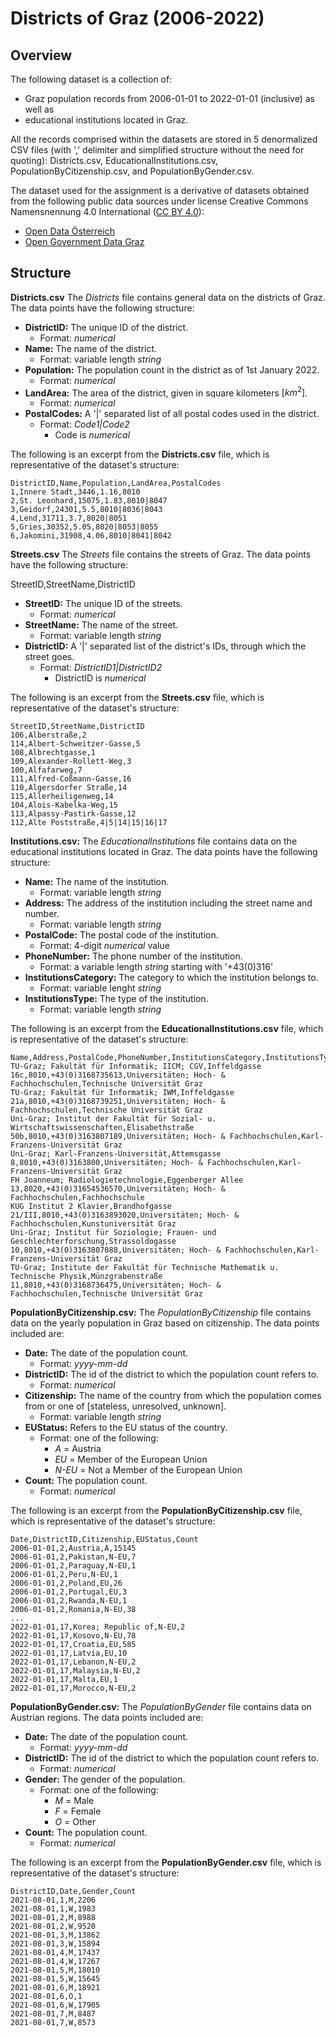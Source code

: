 # Districts of Graz (2006-2022)

## Overview

The following dataset is a collection of:
*  Graz population records from 2006-01-01 to 2022-01-01 (inclusive) as well as
*  educational institutions located in Graz.

All the records comprised within the datasets are stored in 5 denormalized CSV files (with ',' delimiter and simplified structure without the need for quoting): Districts.csv, EducationalInstitutions.csv, PopulationByCitizenship.csv, and PopulationByGender.csv.

The dataset used for the assignment is a derivative of datasets obtained from the following public data sources under license Creative Commons Namensnennung 4.0 International ([CC BY 4.0][3]):
* [Open Data Österreich][1]
* [Open Government Data Graz][2]

[1]: https://www.data.gv.at/
[2]: https://ckan.data.graz.gv.at
[3]: https://creativecommons.org/licenses/by/4.0/deed.de


## Structure
**Districts.csv** The *Districts* file contains general data on the districts of Graz. The data points have the following structure:

* **DistrictID:**  The unique ID of the district.
  * Format: *numerical*
* **Name:** The name of the district.
  * Format: variable length *string*
* **Population:** The population count in the district as of 1st January 2022.
  * Format: *numerical*
* **LandArea:** The area of the district, given in square kilometers $[km^2]$.
  * Format: *numerical*
* **PostalCodes:** A '|' separated list of all postal codes used in the district.
  * Format: *Code1|Code2*
    * Code is *numerical*

The following is an excerpt from the **Districts.csv** file, which is representative of the dataset's structure:

```
DistrictID,Name,Population,LandArea,PostalCodes
1,Innere Stadt,3446,1.16,8010
2,St. Leonhard,15075,1.83,8010|8047
3,Geidorf,24301,5.5,8010|8036|8043
4,Lend,31711,3.7,8020|8051
5,Gries,30352,5.05,8020|8053|8055
6,Jakomini,31908,4.06,8010|8041|8042
```

**Streets.csv** The *Streets* file contains the streets of Graz. The data points have the following structure:

StreetID,StreetName,DistrictID

* **StreetID:**  The unique ID of the streets.
  * Format: *numerical*
* **StreetName:** The name of the street.
  * Format: variable length *string*
* **DistrictID:** A '|' separated list of the district's IDs, through which the street goes.
  * Format: *DistrictID1|DistrictID2*
    * DistrictID is *numerical*

The following is an excerpt from the **Streets.csv** file, which is representative of the dataset's structure:

```
StreetID,StreetName,DistrictID
106,Alberstraße,2
114,Albert-Schweitzer-Gasse,5
108,Albrechtgasse,1
109,Alexander-Rollett-Weg,3
100,Alfafarweg,7
111,Alfred-Coßmann-Gasse,16
110,Algersdorfer Straße,14
115,Allerheiligenweg,14
104,Alois-Kabelka-Weg,15
113,Alpassy-Pastirk-Gasse,12
112,Alte Poststraße,4|5|14|15|16|17
```



**Institutions.csv:**  The *EducationalInstitutions* file contains data on the educational institutions located in Graz. The data points have the following structure:

* **Name:** The name of the institution.
  * Format: variable length *string*
* **Address:** The address of the institution including the street name and number.
  * Format: variable length *string*
* **PostalCode:** The postal code of the institution.
  * Format: 4-digit *numerical* value
* **PhoneNumber:** The phone number of the institution.
  * Format: a variable length *string* starting with '+43(0)316'
* **InstitutionsCategory:** The category to which the institution belongs to.
  * Format: variable lenght *string*
* **InstitutionsType:** The type of the institution.
  * Format: variable length *string*

The following is an excerpt from the **EducationalInstitutions.csv** file, which is representative of the dataset's structure:

```
Name,Address,PostalCode,PhoneNumber,InstitutionsCategory,InstitutionsType
TU-Graz; Fakultät für Informatik; IICM; CGV,Inffeldgasse 16c,8010,+43(0)3168735613,Universitäten; Hoch- & Fachhochschulen,Technische Universität Graz
TU-Graz; Fakultät für Informatik; IWM,Inffeldgasse 21a,8010,+43(0)3168739251,Universitäten; Hoch- & Fachhochschulen,Technische Universität Graz
Uni-Graz; Institut der Fakultät für Sozial- u. Wirtschaftswissenschaften,Elisabethstraße 50b,8010,+43(0)3163807189,Universitäten; Hoch- & Fachhochschulen,Karl-Franzens-Universität Graz
Uni-Graz; Karl-Franzens-Universität,Attemsgasse 8,8010,+43(0)3163800,Universitäten; Hoch- & Fachhochschulen,Karl-Franzens-Universität Graz
FH Joanneum; Radiologietechnologie,Eggenberger Allee 13,8020,+43(0)31654536570,Universitäten; Hoch- & Fachhochschulen,Fachhochschule
KUG Institut 2 Klavier,Brandhofgasse 21/III,8010,+43(0)3163893020,Universitäten; Hoch- & Fachhochschulen,Kunstuniversität Graz
Uni-Graz; Institut für Soziologie; Frauen- und Geschlechterforschung,Strassoldogasse 10,8010,+43(0)3163807088,Universitäten; Hoch- & Fachhochschulen,Karl-Franzens-Universität Graz
TU-Graz; Institute der Fakultät für Technische Mathematik u. Technische Physik,Münzgrabenstraße 11,8010,+43(0)3168736475,Universitäten; Hoch- & Fachhochschulen,Technische Universität Graz
```

**PopulationByCitizenship.csv:** The *PopulationByCitizenship* file contains data on the yearly population in Graz based on citizenship. The data points included are:

* **Date:** The date of the population count.
  * Format: *yyyy-mm-dd*
* **DistrictID:** The id of the district to which the population count refers to.
  * Format: *numerical*
* **Citizenship:** The name of the country from which the population comes from or one of [stateless, unresolved, unknown].
  * Format: variable length *string*
* **EUStatus:** Refers to the EU status of the country.
  * Format: one of the following:
    * *A* = Austria
    * *EU* = Member of the European Union
    * *N-EU* = Not a Member of the European Union
* **Count:** The population count.
  * Format: *numerical*

The following is an excerpt from the **PopulationByCitizenship.csv** file, which is representative of the dataset's structure:

```
Date,DistrictID,Citizenship,EUStatus,Count
2006-01-01,2,Austria,A,15145
2006-01-01,2,Pakistan,N-EU,7
2006-01-01,2,Paraguay,N-EU,1
2006-01-01,2,Peru,N-EU,1
2006-01-01,2,Poland,EU,26
2006-01-01,2,Portugal,EU,3
2006-01-01,2,Rwanda,N-EU,1
2006-01-01,2,Romania,N-EU,38
...
2022-01-01,17,Korea; Republic of,N-EU,2
2022-01-01,17,Kosovo,N-EU,78
2022-01-01,17,Croatia,EU,585
2022-01-01,17,Latvia,EU,10
2022-01-01,17,Lebanon,N-EU,2
2022-01-01,17,Malaysia,N-EU,2
2022-01-01,17,Malta,EU,1
2022-01-01,17,Morocco,N-EU,2

```

**PopulationByGender.csv:** The *PopulationByGender* file contains data on Austrian regions. The data points included are:
* **Date:** The date of the population count.
  * Format: *yyyy-mm-dd*
* **DistrictID:** The id of the district to which the population count refers to.
  * Format: *numerical*
* **Gender:** The gender of the population.
  * Format: one of the following:
    * *M* = Male
    * *F* = Female
    * *O* = Other
* **Count:** The population count.
  * Format: *numerical*


The following is an excerpt from the **PopulationByGender.csv** file, which is representative of the dataset's structure:

```
DistrictID,Date,Gender,Count
2021-08-01,1,M,2206
2021-08-01,1,W,1983
2021-08-01,2,M,8988
2021-08-01,2,W,9520
2021-08-01,3,M,13862
2021-08-01,3,W,15894
2021-08-01,4,M,17437
2021-08-01,4,W,17267
2021-08-01,5,M,18010
2021-08-01,5,W,15645
2021-08-01,6,M,18921
2021-08-01,6,O,1
2021-08-01,6,W,17905
2021-08-01,7,M,8487
2021-08-01,7,W,8573
```